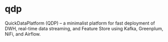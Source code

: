 # qdp
QuickDataPlatform (QDP) – a minimalist platform for fast deployment of DWH, real-time data streaming, and Feature Store using Kafka, Greenplum, NiFi, and Airflow.
